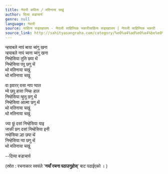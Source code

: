 ```yaml
---
title: नेवारी कविता / मतिनाया चखुं
author: दिव्या बज्राचार्य
genre: null
language: नेवारी
source: साहित्य सङ्ग्रहालय - नेपाली साहित्यिक भकारीसाहित्य सङ्ग्रहालय | नेपाली साहित्यिक भकारी
source_link: http://sahityasangraha.com/category/%e0%a4%ad%e0%a4%be%e0%a4%b7%e0%a4%be-%e0%a4%ad%e0%a4%be%e0%a4%b7%e0%a5%80-%e0%a4%b8%e0%a4%be%e0%a4%b9%e0%a4%bf%e0%a4%a4%e0%a5%8d%e0%a4%af/%e0%a4%a8%e0%a5%87%e0%a4%b5%e0%a4%be%e0%a4%b0%e0%a5%80-%e0%a4%b0%e0%a4%9a%e0%a4%a8%e0%a4%be/
---
```


न्हयाबले नापं ब्वया च्वंगु खना  
न्हयाबले नापं च्वना च्वंगु खना  
निम्हेसिया तुति छपा थें  
निम्हेसिया पपु छगु थें  
थो मतिनाया चखुं  
थो मतिनाया चखुं

वा झ्वारर् वसा नाप प्यात  
म्ये छपु हासा निम्हः हाल  
निम्हेसिया म्हुतु छगु थें  
निम्हेसिया आत्मा छगु थें  
थो मतिनाया चखुं  
थो मतिनाया चखुं

ज्या छुं दसां निम्हेसिया याइ  
जाकी छग दसां निम्हेसिया इनी  
नम्हेसिया ल्हा छपा थें  
निम्हेसिया प्वा छगु थें  
थो मतिनाया चखुं

--दिव्या बज्राचार्य

(स्रोत : रचनाकार स्वयंले '**नयाँ रचना पठाउनुहोस्**' बाट पठाईएको । )
